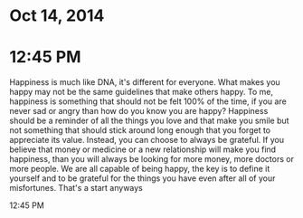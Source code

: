 # Oct 14, 2014

# 12:45 PM

Happiness is much like DNA, it's different for everyone\. What makes you happy may not be the same guidelines that make others happy\. To me, happiness is something that should not be felt 100% of the time, if you are never sad or angry than how do you know you are happy? Happiness should be a reminder of all the things you love and that make you smile but not something that should stick around long enough that you forget to appreciate its value\. Instead, you can choose to always be grateful\. If you believe that money or medicine or a new relationship will make you find happiness, than you will always be looking for more money, more doctors or more people\. We are all capable of being happy, the key is to define it yourself and to be grateful for the things you have even after all of your misfortunes\. That's a start anyways

12:45 PM
